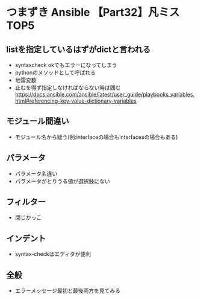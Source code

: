 # つまずき Ansible 【Part32】凡ミスTOP5

## listを指定しているはずがdictと言われる
- syntaxcheck okでもエラーになってしまう
- pythonのメソッドとして呼ばれる
- 地雷変数
- 止むを得ず指定しなければならない時は囲む
https://docs.ansible.com/ansible/latest/user_guide/playbooks_variables.html#referencing-key-value-dictionary-variables

## モジュール間違い 
- モジュール名から疑う(例:interfaceの場合もinterfacesの場合もある)

## パラメータ
- パラメータ名違い
- パラメータがとりうる値が選択肢にない

## フィルター
- 閉じかっこ

## インデント
- syntax-checkはエディタが便利

## 全般
- エラーメッセージ最初と最後両方を見てみる